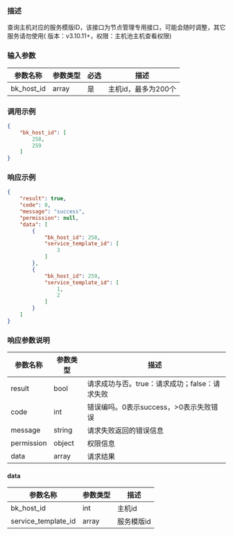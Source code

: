 ### 描述

查询主机对应的服务模版ID，该接口为节点管理专用接口，可能会随时调整，其它服务请勿使用(
版本：v3.10.11+，权限：主机池主机查看权限)

### 输入参数

| 参数名称       | 参数类型  | 必选 | 描述           |
|------------|-------|----|--------------|
| bk_host_id | array | 是  | 主机id，最多为200个 |

### 调用示例

```json
{
    "bk_host_id": [
        258,
        259
    ]
}
```

### 响应示例

```json
{
    "result": true,
    "code": 0,
    "message": "success",
    "permission": null,
    "data": [
        {
            "bk_host_id": 258,
            "service_template_id": [
                3
            ]
        },
        {
            "bk_host_id": 259,
            "service_template_id": [
                1,
                2
            ]
        }
    ]
}
```

### 响应参数说明

| 参数名称       | 参数类型   | 描述                          |
|------------|--------|-----------------------------|
| result     | bool   | 请求成功与否。true：请求成功；false：请求失败 |
| code       | int    | 错误编吗。0表示success，>0表示失败错误    |
| message    | string | 请求失败返回的错误信息                 |
| permission | object | 权限信息                        |
| data       | array  | 请求结果                        |

#### data

| 参数名称                | 参数类型  | 描述     |
|---------------------|-------|--------|
| bk_host_id          | int   | 主机id   |
| service_template_id | array | 服务模版id |
